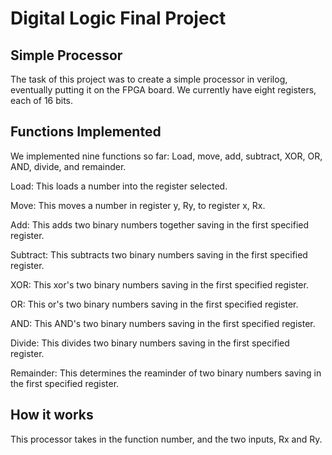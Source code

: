 # Digital Logic Final Project
## Simple Processor

The task of this project was to create a simple processor in verilog, eventually putting it on the FPGA board. We currently have eight registers, each of 16 bits. 

## Functions Implemented

We implemented nine functions so far: Load, move, add, subtract, XOR, OR, AND, divide, and remainder. 

Load: This loads a number into the register selected.

Move: This moves a number in register y, Ry, to register x, Rx.

Add: This adds two binary numbers together saving in the first specified register.

Subtract: This subtracts two binary numbers saving in the first specified register.

XOR: This xor's two binary numbers saving in the first specified register.

OR: This or's two binary numbers saving in the first specified register.

AND: This AND's two binary numbers saving in the first specified register.

Divide: This divides two binary numbers saving in the first specified register.

Remainder: This determines the reaminder of two binary numbers saving in the first specified register.

## How it works

This processor takes in the function number, and the two inputs, Rx and Ry.


